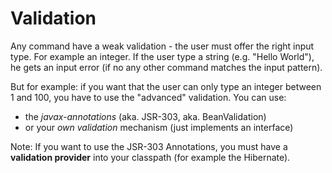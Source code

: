 Validation
============

Any command have a weak validation - the user must offer the right input type. For example an integer. 
If the user type a string (e.g. "Hello World"), he gets an input error (if no any other command matches the input pattern).

But for example: if you want that the user can only type an integer between 1 and 100, you have to use the "advanced" validation.
You can use:
* the _javax-annotations_ (aka. JSR-303, aka. BeanValidation)
* or your _own validation_ mechanism (just implements an interface)

Note: If you want to use the JSR-303 Annotations, you must have a __validation provider__ into your classpath (for example the Hibernate).